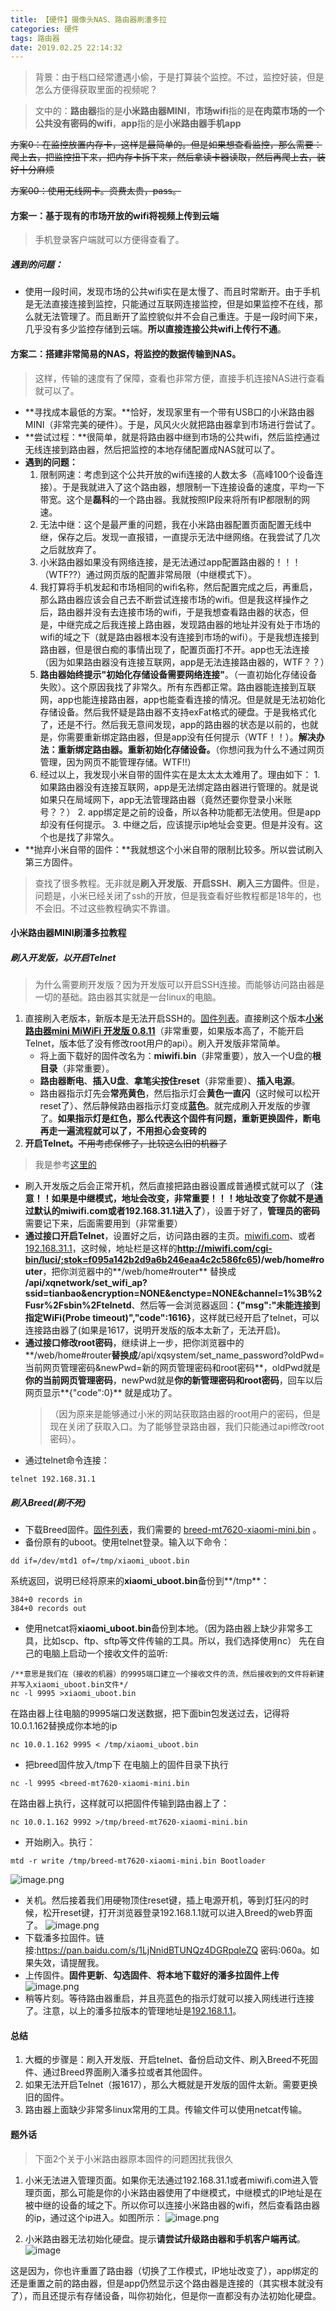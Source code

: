 ```yaml
---
title: 【硬件】摄像头NAS、路由器刷潘多拉
categories: 硬件
tags: 路由器
date: 2019.02.25 22:14:32
---
```

> 背景：由于档口经常遭遇小偷，于是打算装个监控。不过，监控好装，但是怎么方便得获取里面的视频呢？

> 文中的：**路由器**指的是**小米路由器MINI**，**市场wifi**指的是**在肉菜市场的一个公共没有密码的wifi**，**app**指的是**小米路由器手机app**

~~方案0：在监控放置内存卡，这样是最简单的。但是如果想查看监控，那么需要：爬上去，把监控扭下来，把内存卡拆下来，然后拿读卡器读取，然后再爬上去，装好十分麻烦~~

~~方案00：使用无线网卡。资费太贵，pass。~~
#### 方案一：基于现有的市场开放的wifi将视频上传到云端
  >手机登录客户端就可以方便得查看了。
##### 遇到的问题：
  - 使用一段时间，发现市场的公共wifi实在是太慢了、而且时常断开。由于手机是无法直接连接到监控，只能通过互联网连接监控，但是如果监控不在线，那么就无法管理了。而且断开了监控貌似并不会自己重连。于是一段时间下来，几乎没有多少监控存储到云端。**所以直接连接公共wifi上传行不通**。

#### 方案二：搭建非常简易的NAS，将监控的数据传输到NAS。
> 这样，传输的速度有了保障，查看也非常方便，直接手机连接NAS进行查看就可以了。
- **寻找成本最低的方案。**恰好，发现家里有一个带有USB口的小米路由器MINI（非常完美的硬件）。于是，风风火火就把路由器拿到市场进行尝试了。
- **尝试过程：**很简单，就是将路由器中继到市场的公共wifi，然后监控通过无线连接到路由器，然后把监控的本地存储配置成NAS就可以了。
- **遇到的问题：**
  1. 限制网速：考虑到这个公共开放的wifi连接的人数太多（高峰100个设备连接）。于是我就进入了这个路由器，想限制一下连接设备的速度，平均一下带宽。这个是**磊科**的一个路由器。我就按照IP段来将所有IP都限制的网速。
  2. 无法中继：这个是最严重的问题，我在小米路由器配置页面配置无线中继，保存之后。发现一直报错，一直提示无法中继网络。在我尝试了几次之后就放弃了。
  3. 小米路由器如果没有网络连接，是无法通过app配置路由器的！！！（WTF??）通过网页版的配置非常局限（中继模式下）。
  3. 我打算将手机发起和市场相同的wifi名称，然后配置完成之后，再重启，那么路由器应该会自己去不断尝试连接市场的wifi。但是我这样操作之后，路由器并没有去连接市场的wifi，于是我想查看路由器的状态，但是，中继完成之后我连接上路由器，发现路由器的地址并没有处于市场的wifi的域之下（就是路由器根本没有连接到市场的wifi）。于是我想连接到路由器，但是很白痴的事情出现了，配置页面打不开。app也无法连接（因为如果路由器没有连接互联网，app是无法连接路由器的，WTF？？）
  5. **路由器始终提示"初始化存储设备需要网络连接"**。（一直初始化存储设备失败）。这个原因我找了非常久。所有东西都正常。路由器能连接到互联网，app也能连接路由器，app也能查看连接的情况。但是就是无法初始化存储设备。然后我怀疑是路由器不支持exFat格式的硬盘。于是我格式化了，还是不行。然后我无意间发现，app的路由器的状态是以前的，也就是，你需要重新绑定路由器，但是app没有任何提示（WTF！！）。**解决办法：重新绑定路由器。重新初始化存储设备。**（你想问我为什么不通过网页管理，因为网页不能管理存储。WTF!!）
  6. 经过以上，我发现小米自带的固件实在是太太太太难用了。理由如下：
            1. 如果路由器没有连接互联网，app是无法绑定路由器进行管理的。就是说如果只在局域网下，app无法管理路由器（竟然还要你登录小米账号？？）
            2. app绑定是之前的设备，所以各种功能都无法使用。但是app却没有任何提示。
            3. 中继之后，应该提示ip地址会变更。但是并没有。这个也是找了非常久。
- **抛弃小米自带的固件：**我就想这个小米自带的限制比较多。所以尝试刷入第三方固件。
>查找了很多教程。无非就是**刷入开发版**、**开启SSH**、**刷入三方固件**。但是，问题是，小米已经关闭了ssh的开放，但是我查看好些教程都是18年的，也不会旧。不过这些教程确实不靠谱。

#### 小米路由器MINI刷潘多拉教程
##### 刷入开发版，以开启Telnet
> 为什么需要刷开发版？因为开发版可以开启SSH连接。而能够访问路由器是一切的基础。路由器其实就是一台linux的电脑。
  1. 直接刷入老版本，新版本是无法开启SSH的。[固件列表](http://www.miui.com/thread-1776173-1-1.html)。直接刷这个版本[**小米路由器mini MiWiFi 开发版 0.8.11**](http://bigota.miwifi.com/xiaoqiang/rom/r1cm/miwifi_r1cm_firmware_426e6_0.8.11.bin)（非常重要，如果版本高了，不能开启Telnet，版本低了没有修改root用户的api）。刷入开发版非常简单。
      - 将上面下载好的固件改名为：**miwifi.bin**（非常重要），放入一个U盘的**根目录**（非常重要）。
      - **路由器断电**、**插入U盘**、**拿笔尖按住reset**（非常重要）、**插入电源**。
      - 路由器指示灯先会**常亮黄色**，然后指示灯会**黄色一直闪**（这时候可以松开reset了）、然后静候路由器指示灯变成**蓝色**。就完成刷入开发版的步骤了。**如果指示灯是红色，那么代表这个固件有问题，重新更换固件，断电再走一遍流程就可以了，不用担心会变砖的**
  2. **开启Telnet。**~~不用考虑保修了，比较这么旧的机器了~~
 
> 我是参考[这里的](https://www.right.com.cn/forum/forum.php?mod=viewthread&tid=183266&extra=&highlight=%D0%A1%C3%D7%2Bmini%2Bssh&page=1)

  - 刷入开发版之后会正常开机，然后直接把路由器设置成普通模式就可以了（**注意！！如果是中继模式，地址会改变，非常重要！！！地址改变了你就不是通过默认的miwifi.com或者192.168.31.1进入了**），设置于好了，**管理员的密码**需要记下来，后面需要用到（非常重要）
 - **通过接口开启Telnet**，设置好之后，访问路由器的主页。[miwifi.com](miwifi.com)、或者[192.168.31.1](192.168.31.1)，这时候，地址栏是这样的**http://miwifi.com/cgi-bin/luci/;stok=f095a142b2d9a6b246eaa4c2c586fc65)/web/home#router**，把你浏览器中的**/web/home#router** 替换成 **/api/xqnetwork/set_wifi_ap?ssid=tianbao&encryption=NONE&enctype=NONE&channel=1%3B%2Fusr%2Fsbin%2Ftelnetd**、然后等一会浏览器返回：**{"msg":"未能连接到指定WiFi(Probe timeout)","code":1616}**，这样就已经开启了telnet，可以连接路由器了(如果是1617，说明开发版的版本太新了，无法开启)。
 - **通过接口修改root密码**，继续讲上一步，把你浏览器中的**/web/home#router**替换成**/api/xqsystem/set_name_password?oldPwd=当前网页管理密码&newPwd=新的网页管理密码和root密码**，oldPwd就是**你的当前网页管理密码**，newPwd就是**你的新管理密码和root密码**，回车以后网页显示**{"code":0}** 就是成功了。
    >（因为原来是能够通过小米的网站获取路由器的root用户的密码，但是现在关闭了获取入口。为了能够登录路由器，我们只能通过api修改root密码）。
- 通过telnet命令连接：
```
telnet 192.168.31.1 
```
##### 刷入Breed(刷不死)
  - 下载Breed固件。[固件列表](https://breed.hackpascal.net/)，我们需要的 [breed-mt7620-xiaomi-mini.bin](https://breed.hackpascal.net/breed-mt7620-xiaomi-mini.bin) 。
  - 备份原有的uboot。使用telnet登录。输入以下命令：
```
dd if=/dev/mtd1 of=/tmp/xiaomi_uboot.bin
```
系统返回，说明已经将原来的**xiaomi_uboot.bin**备份到**/tmp**：
```
384+0 records in
384+0 records out
``` 

- 使用netcat将**xiaomi_uboot.bin**备份到本地。（因为路由器上缺少非常多工具，比如scp、ftp、sftp等文件传输的工具。所以，我们选择使用nc）
先在自己的电脑上启动一个接收文件的监听:
```
/**意思是我们在（接收的机器）的9995端口建立一个接收文件的流，然后接收到的文件将新建并写入xiaomi_uboot.bin文件*/
nc -l 9995 >xiaomi_uboot.bin
```
在路由器上往电脑的9995端口发送数据，把下面bin包发送过去，记得将10.0.1.162替换成你本地的ip
```
nc 10.0.1.162 9995 < /tmp/xiaomi_uboot.bin
```
- 把breed固件放入/tmp下
在电脑上的固件目录下执行
```
nc -l 9995 <breed-mt7620-xiaomi-mini.bin
```
在路由器上执行，这样就可以把固件传输到路由器上了：
```
nc 10.0.1.162 9992 >/tmp/breed-mt7620-xiaomi-mini.bin
```
- 开始刷入。执行：
```
mtd -r write /tmp/breed-mt7620-xiaomi-mini.bin Bootloader
```
![image.png](/img/hardware/1.webp)
- 关机。然后接着我们用硬物顶住reset键，插上电源开机，等到灯狂闪的时候，松开reset键，打开浏览器登录192.168.1.1就可以进入Breed的web界面了。
![image.png](/img/hardware/2.webp)
- 下载潘多拉固件。链接:https://pan.baidu.com/s/1LjNnidBTUNQz4DGRpqleZQ  密码:060a。如果失效，请提醒我。
- 上传固件。**固件更新**、**勾选固件**、**将本地下载好的潘多拉固件上传**
![image.png](/img/hardware/3.webp)
- 稍等片刻。等待路由器重启，并且亮蓝色的指示灯就可以接入网线进行连接了。注意，以上的潘多拉版本的管理地址是[192.168.1.1](192.168.1.1)。

#### 总结
1. 大概的步骤是：刷入开发版、开启telnet、备份启动文件、刷入Breed不死固件、通过Breed界面刷入潘多拉或者其他固件。
2. 如果无法开启Telnet（报1617），那么大概就是开发版的固件太新。需要更换旧的固件。
3. 路由器上面缺少非常多linux常用的工具。传输文件可以使用netcat传输。

#### 题外话
> 下面2个关于小米路由器原本固件的问题困扰我很久
1. 小米无法进入管理页面。如果你无法通过192.168.31.1或者miwifi.com进入管理页面，那么可能是你的小米路由器使用了中继模式，中继模式的IP地址是在被中继的设备的域之下。所以你可以连接小米路由器的wifi，然后查看路由器的ip，通过这个ip进入。如图所示：
![image.png](/img/hardware/4.webp)

2. 小米路由器无法初始化硬盘。提示**请尝试升级路由器和手机客户端再试**。
![image](/img/hardware/5.webp)

这是因为，你也许重置了路由器（切换了工作模式，IP地址改变了），app绑定的还是重置之前的路由器，但是app仍然显示这个路由器是连接的（其实根本就没有了），而且还提示有存储设备，叫你初始化，但是你一直都没有办法初始化硬盘。

